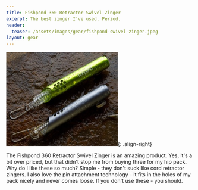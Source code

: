 ```yaml
---
title: Fishpond 360 Retractor Swivel Zinger
excerpt: The best zinger I've used. Period.
header:
  teaser: /assets/images/gear/fishpond-swivel-zinger.jpeg
layout: gear
---
```

![image-right](/assets/images/gear/fishpond-swivel-zinger.jpeg){: .align-right}

The Fishpond 360 Retractor Swivel Zinger is an amazing product. Yes, it's a bit over priced, but that didn't stop me from buying three for my hip pack. Why do I like these so much? Simple - they don't suck like cord retractor zingers. I also love the pin attachment technology - it fits in the holes of my pack nicely and never comes loose. If you don't use these - you should.